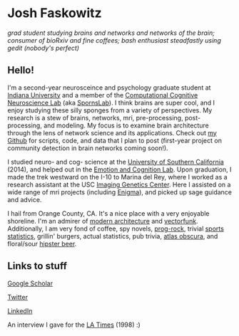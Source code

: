 # Josh Faskowitz

*grad student studying brains and networks and networks of the brain; consumer of bioRxiv and fine coffees; bash enthusiast steadfastly using gedit (nobody's perfect)*

## Hello! 

I'm a second-year neurosceince and psychology graduate student at [Indiana University](https://www.indiana.edu/) and a member of the [Computational Cognitive Neuroscience Lab](http://www.indiana.edu/~cortex/) (aka [SpornsLab](https://twitter.com/spornslab)). I think brains are super cool, and I enjoy studying these silly sponges from a variety of perspectives. My research is a stew of brains, networks, mri, pre-processing, post-processing, and modeling. My focus is to examine brain architecture through the lens of network science and its applications. Check out [my Github](https://github.com/faskowit) for scripts, code, and data that I plan to post (first-year project on community detection in brain networks coming soon!). 

I studied neuro- and cog- science at the [University of Southern California](https://dornsife.usc.edu/) (2014), and helped out in the [Emotion and Cognition Lab](http://gero.usc.edu/labs/matherlab/). Upon graduation, I made the trek westward on the I-10 to Marina del Rey, where I worked as a research assistant at the USC [Imaging Genetics Center](http://igc.ini.usc.edu/). Here I assisted on a wide range of mri projects (including [Enigma](http://enigma.ini.usc.edu/)), and picked up sage guidance and advice. 

I hail from Orange County, CA. It's a nice place with a very enjoyable shoreline. I'm an admirer of [modern architecture](http://www.getty.edu/visit/center/architecture.html) and [vectorfunk](http://www.mwmgraphics.com/vectorfunk.html). Additionally, I am very fond of coffee, spy novels, [prog-rock](https://en.wikipedia.org/wiki/Selling_England_by_the_Pound), trivial [sports statistics](https://fivethirtyeight.com/sports/), grillin' burgers, actual statistics, pub trivia, [atlas obscura](http://www.atlasobscura.com/), and floral/sour [hipster beer](http://blog.mikkeller.dk/).

## Links to stuff
[Google Scholar](https://scholar.google.com/citations?user=GE4rM3QAAAAJ&hl=en)

[Twitter](https://twitter.com/joshfasky)

[LinkedIn](https://www.linkedin.com/in/joshuafaskowitz)

An interview I gave for the [LA Times](http://articles.latimes.com/1998/mar/21/local/me-31178) (1998) :)

